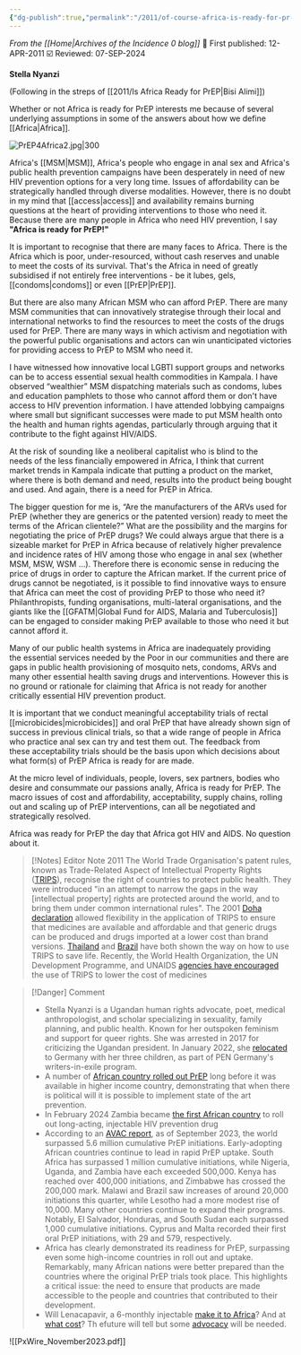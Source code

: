 ```yaml
---
{"dg-publish":true,"permalink":"/2011/of-course-africa-is-ready-for-pr-ep/","title":"Of course Africa is ready for PrEP!","tags":["africa","prep","strategy"]}
---
```


*From the [[Home\|Archives of the Incidence 0 blog]]*
📢 First published: 12-APR-2011
☑️ Reviewed: 07-SEP-2024

**Stella Nyanzi**

(Following in the streps of [[2011/Is Africa Ready for PrEP\|Bisi Alimi]])

Whether or not Africa is ready for PrEP interests me because of several underlying assumptions in some of the answers about how we define [[Africa\|Africa]].

![PrEP4Africa2.jpg|300](/img/user/Images/PrEP4Africa2.jpg)

Africa's [[MSM\|MSM]], Africa's people who engage in anal sex and Africa's public health prevention campaigns have been desperately in need of new HIV prevention options for a very long time. Issues of affordability can be strategically handled through diverse modalities. However, there is no doubt in my mind that [[access\|access]] and availability remains burning questions at the heart of providing interventions to those who need it. Because there are many people in Africa who need HIV prevention, I say **"Africa is ready for PrEP!"**

It is important to recognise that there are many faces to Africa. There is the Africa which is poor, under-resourced, without cash reserves and unable to meet the costs of its survival. That's the Africa in need of greatly subsidised if not entirely free interventions - be it lubes, gels, [[condoms\|condoms]] or even [[PrEP\|PrEP]].

But there are also many African MSM who can afford PrEP. There are many MSM communities that can innovatively strategise through their local and international networks to find the resources to meet the costs of the drugs used for PrEP. There are many ways in which activism and negotiation with the powerful public organisations and actors can win unanticipated victories for providing access to PrEP to MSM who need it.

I have witnessed how innovative local LGBTI support groups and networks can be to access essential sexual health commodities in Kampala. I have observed “wealthier” MSM dispatching materials such as condoms, lubes and education pamphlets to those who cannot afford them or don't have access to HIV prevention information. I have attended lobbying campaigns where small but significant successes were made to put MSM health onto the health and human rights agendas, particularly through arguing that it contribute to the fight against HIV/AIDS.

At the risk of sounding like a neoliberal capitalist who is blind to the needs of the less financially empowered in Africa, I think that current market trends in Kampala indicate that putting a product on the market, where there is both demand and need, results into the product being bought and used. And again, there is a need for PrEP in Africa.

The bigger question for me is, “Are the manufacturers of the ARVs used for PrEP (whether they are generics or the patented version) ready to meet the terms of the African clientele?” What are the possibility and the margins for negotiating the price of PrEP drugs? We could always argue that there is a sizeable market for PrEP in Africa because of relatively higher prevalence and incidence rates of HIV among those who engage in anal sex (whether MSM, MSW, WSM …). Therefore there is economic sense in reducing the price of drugs in order to capture the African market. If the current price of drugs cannot be negotiated, is it possible to find innovative ways to ensure that Africa can meet the cost of providing PrEP to those who need it? Philanthropists, funding organisations, multi-lateral organisations, and the giants like the [[GFATM\|Global Fund for AIDS, Malaria and Tuberculosis]] can be engaged to consider making PrEP available to those who need it but cannot afford it.

Many of our public health systems in Africa are inadequately providing the essential services needed by the Poor in our communities and there are gaps in public health provisioning of mosquito nets, condoms, ARVs and many other essential health saving drugs and interventions. However this is no ground or rationale for claiming that Africa is not ready for another critically essential HIV prevention product.

It is important that we conduct meaningful acceptability trials of rectal [[microbicides\|microbicides]] and oral PrEP that have already shown sign of success in previous clinical trials, so that a wide range of people in Africa who practice anal sex can try and test them out. The feedback from these acceptability trials should be the basis upon which decisions about what form(s) of PrEP Africa is ready for are made.

At the micro level of individuals, people, lovers, sex partners, bodies who desire and consummate our passions anally, Africa is ready for PrEP. The macro issues of cost and affordability, acceptability, supply chains, rolling out and scaling up of PrEP interventions, can all be negotiated and strategically resolved.

Africa was ready for PrEP the day that Africa got HIV and AIDS. No question about it.

>[!Notes] Editor Note 2011
>The World Trade Organisation's patent rules, known as Trade-Related Aspect of Intellectual Property Rights ([TRIPS](http://www.wto.org/english/tratop_e/trips_e/trips_e.htm)), recognise the right of countries to protect public health. They were introduced "in an attempt to narrow the gaps in the way [intellectual property] rights are protected around the world, and to bring them under common international rules". The 2001 [Doha declaration](http://www.wto.org/English/thewto_e/minist_e/min01_e/mindecl_e.htm) allowed flexibility in the application of TRIPS to ensure that medicines are available and affordable and that generic drugs can be produced and drugs imported at a lower cost than brand versions. [Thailand](http://www.opendemocracy.net/globalization-trade_economy_justice/thailand_health_3744.jsp "openDemocracy") and [Brazil](http://www.natap.org/2005/HIV/070805_01.htm "natap.org") have both shown the way on how to use TRIPS to save life. Recently, the World Health Organization, the UN Development Programme, and UNAIDS [agencies have encouraged](http://www.ip-watch.org/weblog/2011/03/15/un-agencies-encourage-use-of-measures-to-lower-hiv-medicine-costs/) the use of TRIPS to lower the cost of medicines


>[!Danger] Comment
>- Stella Nyanzi is a Ugandan human rights advocate, poet, medical anthropologist, and scholar specializing in sexuality, family planning, and public health. Known for her outspoken feminism and support for queer rights. She was arrested in 2017 for criticizing the Ugandan president. In January 2022, she [relocated](https://www.theguardian.com/global-development/2022/jan/27/im-free-at-last-ugandas-rudest-poet-stella-nyanzi-on-prison-protest-and-finding-new-voice-in-germany) to Germany with her three children, as part of PEN Germany's writers-in-exile program.
>- A number of [African country rolled out PrEP](https://www.nature.com/articles/s41591-020-0872-x) long before it was available in higher income country, demonstrating that when there is political will it is possible to implement state of the art prevention.
>- In February 2024 Zambia became [the first African country](https://www.gavi.org/vaccineswork/zambia-first-country-africa-roll-out-long-acting-injectable-hiv-prevention) to roll out long-acting, injectable HIV prevention drug
>- According to an [AVAC report](https://avac.org/wp-content/uploads/2023/11/PxWire_November2023.pdf), as of September 2023, the world surpassed 5.6 million cumulative  PrEP initiations. Early-adopting African countries continue to lead in rapid PrEP uptake. South Africa has surpassed 1 million cumulative initiations, while Nigeria, Uganda, and Zambia have each exceeded 500,000. Kenya has reached over 400,000 initiations, and Zimbabwe has crossed the 200,000 mark. Malawi and Brazil saw increases of around 20,000 initiations this quarter, while Lesotho had a more modest rise of 10,000. Many other countries continue to expand their programs. Notably, El Salvador, Honduras, and South Sudan each surpassed 1,000 cumulative initiations. Cyprus and Malta recorded their first oral PrEP initiations, with 29 and 579, respectively.
>- Africa has clearly demonstrated its readiness for PrEP, surpassing even some high-income countries in roll out and uptake. Remarkably, many African nations were better prepared than the countries where the original PrEP trials took place. This highlights a critical issue: the need to ensure that products are made accessible to the people and countries that contributed to their development.
>- Will Lenacapavir, a 6-monthly injectable [make it to Africa](https://bhekisisa.org/health-news-south-africa/2024-07-31-lenacapavir-what-it-would-it-take-to-get-the-6-monthly-anti-hiv-jab-to-sa/)? And at [what cost](https://www.medrxiv.org/content/10.1101/2024.08.20.24312137v1.full)? Th efuture will tell but some [advocacy](https://www.thelancet.com/journals/lanhiv/article/PIIS2352-3018(24)00173-5/abstract) will be needed.



![[PxWire_November2023.pdf]]
